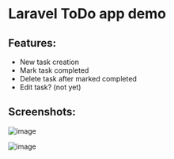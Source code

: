 # Laravel ToDo app demo

## Features:
- New task creation
- Mark task completed
- Delete task after marked completed
- Edit task? (not yet)

## Screenshots:

![image](https://github.com/eeligren/todolist/assets/115319031/486ba3eb-507e-4971-bda8-944e835582e1)

![image](https://github.com/eeligren/todolist/assets/115319031/8e5d7553-393d-4e08-ae65-3ca83dde5d17)

